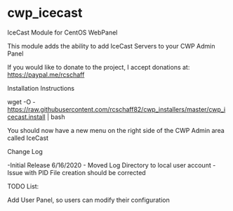 # cwp_icecast
IceCast Module for CentOS WebPanel

This module adds the ability to add IceCast Servers to your CWP Admin Panel

If you would like to donate to the project, I accept donations at: https://paypal.me/rcschaff

Installation Instructions

wget -O - https://raw.githubusercontent.com/rcschaff82/cwp_installers/master/cwp_icecast.install | bash

You should now have a new menu on the right side of the CWP Admin area called IceCast

Change Log

-Initial Release
6/16/2020 - Moved Log Directory to local user account
	  - Issue with PID File creation should be corrected

TODO List:

Add User Panel, so users can modify their configuration

